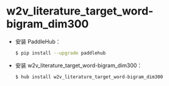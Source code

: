 # w2v_literature_target_word-bigram_dim300
* 安装 PaddleHub：

    ```bash
    $ pip install --upgrade paddlehub
    ```

* 安装 w2v_literature_target_word-bigram_dim300：

    ```bash
    $ hub install w2v_literature_target_word-bigram_dim300
    ```
